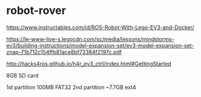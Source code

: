 # robot-rover

https://www.instructables.com/id/ROS-Robot-With-Lego-EV3-and-Docker/

https://le-www-live-s.legocdn.com/sc/media/lessons/mindstorms-ev3/building-instructions/model-expansion-set/ev3-model-expansion-set-znap-71b712c154ffb81ace8bf73384f2197c.pdf

http://hacks4ros.github.io/h4r_ev3_ctrl/index.html#GettingStarted

8GB SD card

1st partition 100MB FAT32
2nd partition ~7.7GB ext4

